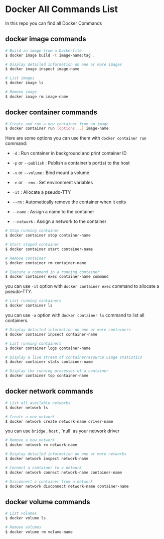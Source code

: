 # Docker All Commands List

In this repo you can find all Docker Commands


## docker image commands

```bash 
# Build an image from a Dockerfile
$ docker image build -t image-name:tag .
```


```bash 
# Display detailed information on one or more images
$ docker image inspect image-name
```

```bash 
# List images
$ docker image ls
```

```bash 
# Remove image
$ docker image rm image-name
```

## docker container commands

```bash
# Create and run a new container from an image
$ docker container run [options...] image-name
```

Here are some options you can use them with `docker container run` command:

- `-d` : Run container in background and print container ID
- `-p` or `--publish` : Publish a container's port(s) to the host

- `-v` or `--volume` : Bind mount a volume
- `-e` or `--env` : Set environment variables

- `-it` : Allocate a pseudo-TTY
- `--rm` : Automatically remove the container when it exits

- `--name` : Assign a name to the container
- `--network` : Assign a network to the container

```bash
# Stop running container
$ docker container stop container-name
```

```bash
# Start stoped container
$ docker container start container-name
```

```bash
# Remove container
$ docker container rm container-name
```

```bash
# Execute a command in a running container
$ docker container exec container-name command
```
you can use `-it` option with `docker container exec` command to allocate a pseudo-TTY.

```bash
# List running containers
$ docker container ls
``` 
you can use `-a` option with `docker container ls` command to list all containers.

```bash
# Display detailed information on one or more containers
$ docker container inpsect container-name
```

```bash
# List running containers
$ docker container logs container-name
``` 

```bash
# Display a live stream of containerresource usage statistics
$ docker container stats container-name
``` 

```bash
# Display the running processes of a container
$ docker container top container-name
``` 

## docker network commands

```bash
# List all available networks
$ docker network ls
```

```bash 
# Create a new network
$ docker network create network-name driver-name
```

you can use `bridge` , `host` , 'null' as your network driver

```bash 
# Remove a new network
$ docker network rm network-name
```

```bash 
# Display detailed information on one or more networks
$ docker network inspect network-name
```

```bash 
# Connect a container to a network
$ docker network connect network-name container-name
```

```bash 
# Disconnect a container from a network
$ docker network disconnect network-name container-name
```

## docker volume commands

```bash
# List volumes
$ docker volume ls
```

```bash
# Remove volumes
$ docker volume rm volume-name
```


